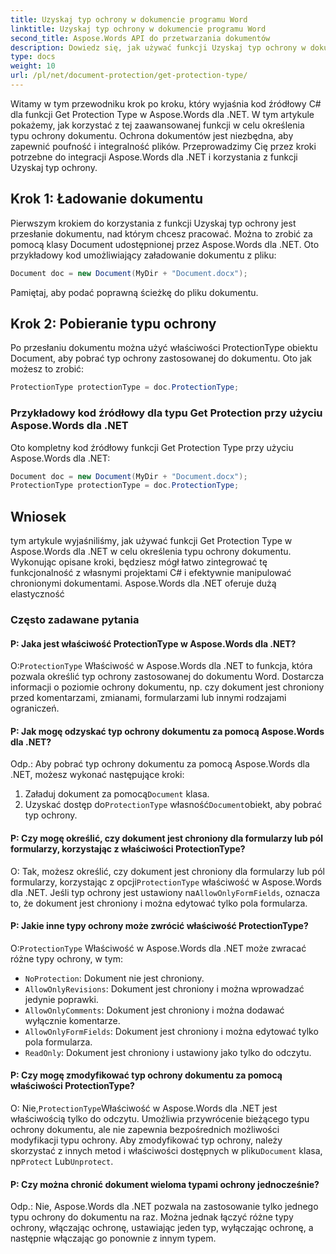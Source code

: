 ```yaml
---
title: Uzyskaj typ ochrony w dokumencie programu Word
linktitle: Uzyskaj typ ochrony w dokumencie programu Word
second_title: Aspose.Words API do przetwarzania dokumentów
description: Dowiedz się, jak używać funkcji Uzyskaj typ ochrony w dokumencie tekstowym Aspose.Words dla .NET w celu określenia typu ochrony dokumentu.
type: docs
weight: 10
url: /pl/net/document-protection/get-protection-type/
---
```

Witamy w tym przewodniku krok po kroku, który wyjaśnia kod źródłowy C# dla funkcji Get Protection Type w Aspose.Words dla .NET. W tym artykule pokażemy, jak korzystać z tej zaawansowanej funkcji w celu określenia typu ochrony dokumentu. Ochrona dokumentów jest niezbędna, aby zapewnić poufność i integralność plików. Przeprowadzimy Cię przez kroki potrzebne do integracji Aspose.Words dla .NET i korzystania z funkcji Uzyskaj typ ochrony.

## Krok 1: Ładowanie dokumentu

Pierwszym krokiem do korzystania z funkcji Uzyskaj typ ochrony jest przesłanie dokumentu, nad którym chcesz pracować. Można to zrobić za pomocą klasy Document udostępnionej przez Aspose.Words dla .NET. Oto przykładowy kod umożliwiający załadowanie dokumentu z pliku:

```csharp
Document doc = new Document(MyDir + "Document.docx");
```

Pamiętaj, aby podać poprawną ścieżkę do pliku dokumentu.

## Krok 2: Pobieranie typu ochrony

Po przesłaniu dokumentu można użyć właściwości ProtectionType obiektu Document, aby pobrać typ ochrony zastosowanej do dokumentu. Oto jak możesz to zrobić:

```csharp
ProtectionType protectionType = doc.ProtectionType;
```

### Przykładowy kod źródłowy dla typu Get Protection przy użyciu Aspose.Words dla .NET

Oto kompletny kod źródłowy funkcji Get Protection Type przy użyciu Aspose.Words dla .NET:

```csharp
Document doc = new Document(MyDir + "Document.docx");
ProtectionType protectionType = doc.ProtectionType;
```

## Wniosek

tym artykule wyjaśniliśmy, jak używać funkcji Get Protection Type w Aspose.Words dla .NET w celu określenia typu ochrony dokumentu. Wykonując opisane kroki, będziesz mógł łatwo zintegrować tę funkcjonalność z własnymi projektami C# i efektywnie manipulować chronionymi dokumentami. Aspose.Words dla .NET oferuje dużą elastyczność

### Często zadawane pytania

#### P: Jaka jest właściwość ProtectionType w Aspose.Words dla .NET?

 O:`ProtectionType` Właściwość w Aspose.Words dla .NET to funkcja, która pozwala określić typ ochrony zastosowanej do dokumentu Word. Dostarcza informacji o poziomie ochrony dokumentu, np. czy dokument jest chroniony przed komentarzami, zmianami, formularzami lub innymi rodzajami ograniczeń.

#### P: Jak mogę odzyskać typ ochrony dokumentu za pomocą Aspose.Words dla .NET?

Odp.: Aby pobrać typ ochrony dokumentu za pomocą Aspose.Words dla .NET, możesz wykonać następujące kroki:
1.  Załaduj dokument za pomocą`Document` klasa.
2.  Uzyskać dostęp do`ProtectionType` własność`Document`obiekt, aby pobrać typ ochrony.

#### P: Czy mogę określić, czy dokument jest chroniony dla formularzy lub pól formularzy, korzystając z właściwości ProtectionType?

 O: Tak, możesz określić, czy dokument jest chroniony dla formularzy lub pól formularzy, korzystając z opcji`ProtectionType` właściwość w Aspose.Words dla .NET. Jeśli typ ochrony jest ustawiony na`AllowOnlyFormFields`, oznacza to, że dokument jest chroniony i można edytować tylko pola formularza.

#### P: Jakie inne typy ochrony może zwrócić właściwość ProtectionType?

 O:`ProtectionType` Właściwość w Aspose.Words dla .NET może zwracać różne typy ochrony, w tym:
- `NoProtection`: Dokument nie jest chroniony.
- `AllowOnlyRevisions`: Dokument jest chroniony i można wprowadzać jedynie poprawki.
- `AllowOnlyComments`: Dokument jest chroniony i można dodawać wyłącznie komentarze.
- `AllowOnlyFormFields`: Dokument jest chroniony i można edytować tylko pola formularza.
- `ReadOnly`: Dokument jest chroniony i ustawiony jako tylko do odczytu.

#### P: Czy mogę zmodyfikować typ ochrony dokumentu za pomocą właściwości ProtectionType?

 O: Nie,`ProtectionType`Właściwość w Aspose.Words dla .NET jest właściwością tylko do odczytu. Umożliwia przywrócenie bieżącego typu ochrony dokumentu, ale nie zapewnia bezpośrednich możliwości modyfikacji typu ochrony. Aby zmodyfikować typ ochrony, należy skorzystać z innych metod i właściwości dostępnych w pliku`Document` klasa, np`Protect` Lub`Unprotect`.

#### P: Czy można chronić dokument wieloma typami ochrony jednocześnie?

Odp.: Nie, Aspose.Words dla .NET pozwala na zastosowanie tylko jednego typu ochrony do dokumentu na raz. Można jednak łączyć różne typy ochrony, włączając ochronę, ustawiając jeden typ, wyłączając ochronę, a następnie włączając go ponownie z innym typem.

